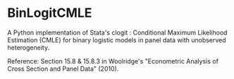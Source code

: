 # BinLogitCMLE
A Python implementation of Stata's clogit : Conditional Maximum Likelihood Estimation (CMLE) for binary logistic models in panel data with unobserved heterogeneity. 

Reference: Section 15.8 & 15.8.3 in Woolridge's "Econometric Analysis of Cross Section and Panel Data" (2010). 
